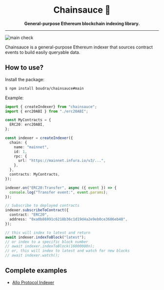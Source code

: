 <h1 align="center">
<strong>Chainsauce 💃</strong>
</h1>
<p align="center">
<strong>General-purpose Ethereum blockchain indexing library.</strong>
</p>

-------

![main check](https://github.com/boudra/chainsauce/actions/workflows/check.yml/badge.svg?branch=main)

Chainsauce is a general-purpose Ethereum indexer that sources contract events to build easily queryable data.

## How to use?

Install the package:

```bash
$ npm install boudra/chainsauce#main
```

Example:

```ts
import { createIndexer} from "chainsauce";
import { erc20ABI } from "./erc20ABI";

const MyContracts = {
  ERC20: erc20ABI,
};

const indexer = createIndexer({
  chain: {
    name: "mainnet",
    id: 1,
    rpc: {
      url: "https://mainnet.infura.io/v3/...",
    },
  },
  contracts: MyContracts,
});

indexer.on("ERC20:Transfer", async ({ event }) => {
  console.log("Transfer event:", event.params);
});

// Subscribe to deployed contracts
indexer.subscribeToContract({
  contract: "ERC20",
  address: "0xa0b86991c6218b36c1d19d4a2e9eb0ce3606eb48",
});

// this will index to latest and return
await indexer.indexToBlock("latest");
// or index to a specific block number
// await indexer.indexToBlock(16000000n);
// or, this will index to latest and watch for new blocks
// await indexer.watch();

```

## Complete examples

- [Allo Protocol Indexer](https://github.com/gitcoinco/allo-indexer)
